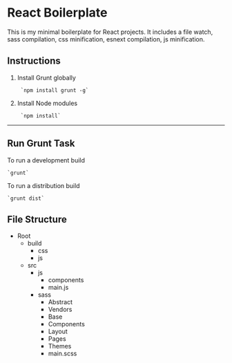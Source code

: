 # React Boilerplate
This is my minimal boilerplate for React projects. It includes a file watch, sass compilation, css minification, esnext compilation, js minification. 

## Instructions
1. Install Grunt globally
    
        `npm install grunt -g`

2. Install Node modules
    
        `npm install`

<hr>

## Run Grunt Task
To run a development build

    `grunt`
    
To run a distribution build

    `grunt dist`

## File Structure
- Root
    - build
        - css
        - js
    - src
        - js
            - components
            - main.js
        - sass
            - Abstract
            - Vendors
            - Base
            - Components
            - Layout
            - Pages
            - Themes
            - main.scss

